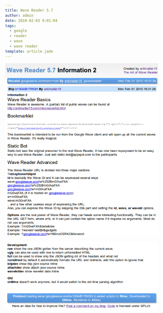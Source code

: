 ```yaml
---
title: Wave Reader 5.7
author: admin
date: 2010-02-03 9:01:04
tags: 
  - google
  - reader
  - wave
  - wave reader
template: article.jade
---
```


[![](screenshot_031.png "Wave Reader 5.7")](http://antimatter15.com/misc/read/?googlewave.com!w+3GAB17WQG)

[![](screenshot_032.png "Wave Reader Footer")](http://antimatter15.com/misc/read/?googlewave.com!w+3GAB17WQG)
